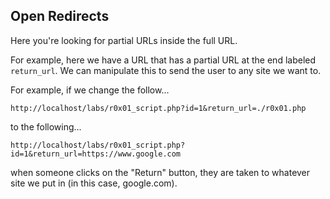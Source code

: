 ## Open Redirects

Here you're looking for partial URLs inside the full URL.

For example, here we have a URL that has a partial URL at the end labeled `return_url`.  We can manipulate this to send the user to any site we want to.

For example, if we change the follow...

`http://localhost/labs/r0x01_script.php?id=1&return_url=./r0x01.php`

to the following...

`http://localhost/labs/r0x01_script.php?id=1&return_url=https://www.google.com`

when someone clicks on the "Return" button, they are taken to whatever site we put in (in this case, google.com).
